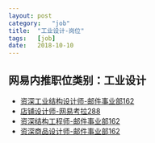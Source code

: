 ```yaml
---
layout:	post
category:	"job"
title:	"工业设计-岗位"
tags:	[job]
date:	2018-10-10
---
```

## 网易内推职位类别：工业设计
- [资深工业结构设计师-邮件事业部162](http://bole.netease.com/position/h5/detail.do?id=12972&rcode=D1O21582aT)
- [店铺设计师-网易考拉288](http://bole.netease.com/position/h5/detail.do?id=12936&rcode=D1O21582aT)
- [资深结构工程师-邮件事业部162](http://bole.netease.com/position/h5/detail.do?id=12566&rcode=D1O21582aT)
- [资深商品设计师-邮件事业部162](http://bole.netease.com/position/h5/detail.do?id=7538&rcode=D1O21582aT)
